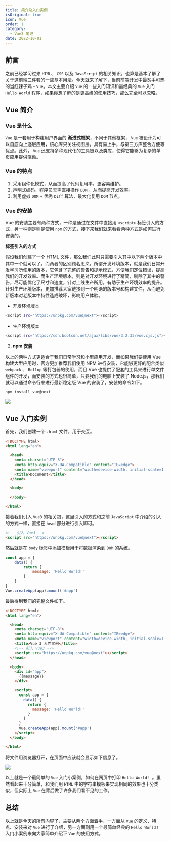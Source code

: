 ```yaml
---
title: 简介及入门实例
isOriginal: true
icon: Vue
order: 1
category:
  - Vue3 笔记
date: 2022-10-01
---
```


## 前言

之前已经学习过来 `HTML`、 `CSS` 以及 `JavaScript` 的相关知识，也算是基本了解了关于这前端三件套的一些基本用法。今天就来了解下，当前前端开发中最炙手可热的当红辣子鸡 - `Vue`。本文主要介绍 `Vue` 的一些入门知识和最经典的 `Vue` 入门 `Hello World` 程序，如果你想了解的是更高级的使用技巧，那么完全可以忽略。

## Vue 简介

### Vue 是什么

`Vue`  是一套用于构建用户界面的 **渐进式框架**，不同于其他框架， `Vue`  被设计为可以自底向上逐层应用，核心库只关注视图层，具有易上手，与第三方库整合方便等优点。此外， `Vue`  还支持多种现代化的工具链以及类库，使得它能够为复杂的单页应用提供驱动。

### Vue 的特点

1.  采用组件化模式，从而提高了代码复用率，更容易维护。
1.  声明式编码，程序员无需直接操作 `DOM` ，从而提高开发效率。
1.  利用虚拟 `DOM`  + 优秀 `Diff`  算法，最大化复用 `DOM` 节点。

### Vue 的安装

Vue 的安装主要有两种方式，一种是通过在文件中直接用 `<script>` 标签引入的方式，另一种则是则是使用 `npm` 的方式，接下来我们就来看看两种方式是如何进行安装的。

**标签引入的方式**

假设我们创建了一个 HTML 文件，那么我们此时只需要引入其中以下两个版本中其中一个就可以了。而两者的区别顾名思义，所谓开发环境版本，就是我们日常开发学习所使用的版本，它包含了完整的警告和提示模式，方便我们定位错误，提高我们的开发效率。而生产环境版本，则是对开发环境进行了精简，剔除了其中的警告，尽可能优化了尺寸和速度，针对上线生产所用，有助于生产环境效率的提升。针对生产环境版本，更加推荐大家链接到一个明确的版本号和构建文件，从而避免新版本对老版本中特性造成破坏，影响用户体验。

-   开发环境版本

```sh
<script src="https://unpkg.com/vue@next"></script>
```

-   生产环境版本

```sh
<script src="https://cdn.bootcdn.net/ajax/libs/vue/3.2.33/vue.cjs.js"></script>
```

2.  **npm 安装**

以上的两种方式更适合于我们日常学习和小型应用开发，而如果我们要使用 Vue 构建大型应用时，官方更加推荐我们使用 NPM 进行安装，它能够更好的配合类似 `webpack` 、 `Rollup` 等打包器的使用，而且 Vue 也提供了配套的工具来进行单文件组件的开发，而安装的方式也很简单，只要我们的电脑上安装了 Node.js，那我们就可以通过命令行来进行最新稳定版 Vue 的安装了，安装的命令如下。

```sh
npm install vue@next
```

![](https://img-blog.csdnimg.cn/img_convert/aa9650d4c991be9e0eca210af108d3d4.png)

## Vue 入门实例

首先，我们创建一个 `.html` 文件，用于交互。

```html
<!DOCTYPE html>
<html lang="en">

  <head>
    <meta charset="UTF-8">
    <meta http-equiv="X-UA-Compatible" content="IE=edge">
    <meta name="viewport" content="width=device-width, initial-scale=1.0">
    <title>Document</title>
  </head>

  <body>

  </body>

</html>
```

接着我们引入 `Vue3` 的相关包，这里引入的方式和之前 `JavaScript` 中介绍的引入的方式一样，直接在 `head` 部分进行引入即可。

```html
<!-- 引入 Vue3 -->
<script src="https://unpkg.com/vue@next"></script>
```

然后就是在 `body` 标签中添加模板用于将数据渲染到 `DOM` 的系统。

```js
const app = {
    data() {
        return {
            message: 'Hello World!'
        }
    }
}
Vue.createApp(app).mount('#app')
```

最后得到我们的完整文件如下。

```html
<!DOCTYPE html>
<html lang="en">

  <head>
    <meta charset="UTF-8">
    <meta http-equiv="X-UA-Compatible" content="IE=edge">
    <meta name="viewport" content="width=device-width, initial-scale=1.0">
    <title>Vue 3 入门实例</title>
    <!-- 引入 Vue3 -->
    <script src="https://unpkg.com/vue@next"></script>
  </head>

  <body>
    <div id="app">
      {{message}}
    </div>

    <script>
      const app = {
        data() {
          return {
            message: 'Hello World!'
          }
        }
      }
      Vue.createApp(app).mount('#app')
    </script>
  </body>

</html>
```

将文件用浏览器打开，在页面中应该就会显示如下信息了。

![](https://img-blog.csdnimg.cn/img_convert/68c971d94d1c423291c619faf7492af2.png)

以上就是一个最简单的 `Vue` 入门小案例，如何在网页中打印 `Hello World！` 。虽然看起来十分简单，和我们用 `HTML` 中的字符串模板来实现相同的效果也十分类似，但实际上 `Vue` 在背后做了许多我们看不见的工作。

## 总结

以上就是今天的所有内容了，主要从两个方面着手，一方面从 `Vue` 的定义、特点、安装来对 `Vue` 进行了介绍，另一方面则用一个最简单经典的 `Hello World！`  入门小案例来向大家简单介绍下 `Vue` 的使用方式。